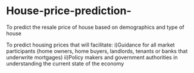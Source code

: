 # House-price-prediction-
To predict the resale price of  house based on demographics and type of house

To predict housing prices that will facilitate:
i)Guidance for all market participants (home owners, home buyers, landlords, tenants or banks that underwrite mortgages)
ii)Policy makers and government authorities in understanding the current state of the economy

